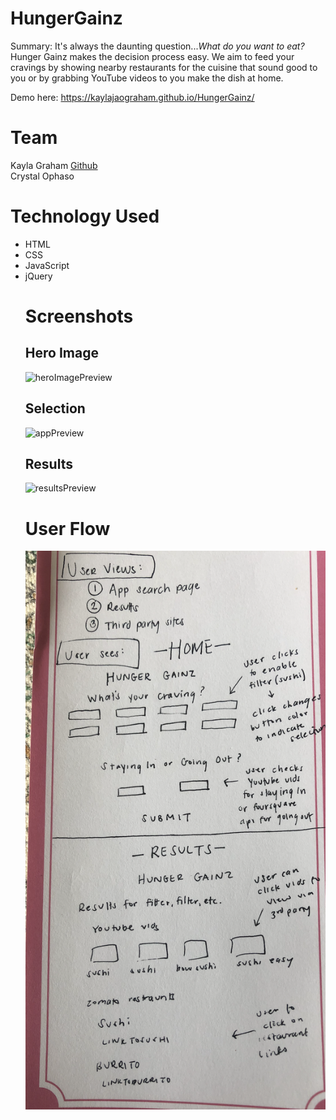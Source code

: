 # HungerGainz

Summary: It's always the daunting question...<i>What do you want to eat?</i> Hunger Gainz makes the decision process easy. We aim to feed your cravings by showing nearby restaurants for the cuisine that sound good to you or by grabbing YouTube videos to you make the dish at home. 

Demo here: https://kaylajaograham.github.io/HungerGainz/

# Team
Kayla Graham <a href="https://github.com/kaylajaograham">Github</a>
<br>
Crystal Ophaso

# Technology Used
<ul>
  <li>HTML</li>
  <li>CSS</li>
  <li>JavaScript</li>
  <li>jQuery</li>

# Screenshots
<h2>Hero Image</h2>
<img width="339" alt="heroImagePreview" src="https://user-images.githubusercontent.com/35277690/60758950-31440280-9fd2-11e9-9789-fdda696cd1c3.png">
<h2>Selection</h2>
<img width="341" alt="appPreview" src="https://user-images.githubusercontent.com/35277690/60758949-31440280-9fd2-11e9-9a2d-00c0e3a6ea9e.png">
<h2>Results</h2>
<img width="332" alt="resultsPreview" src="https://user-images.githubusercontent.com/35277690/60758972-808a3300-9fd2-11e9-85f1-8be9b8fc76ae.png">



# User Flow
<p align="center"><img src="img/user_flow.png" /></p>
